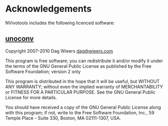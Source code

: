 # Acknowledgements

NVivotools includes the following licenced software:

## [unoconv](https://github.com/dagwieers/unoconv)

Copyright 2007-2010 Dag Wieers <dag@wieers.com>

This program is free software; you can redistribute it and/or modify
it under the terms of the GNU General Public License as published by
the Free Software Foundation; version 2 only

This program is distributed in the hope that it will be useful,
but WITHOUT ANY WARRANTY; without even the implied warranty of
MERCHANTABILITY or FITNESS FOR A PARTICULAR PURPOSE.  See the
GNU General Public License for more details.

You should have received a copy of the GNU General Public License
along with this program; if not, write to the Free Software
Foundation, Inc., 59 Temple Place - Suite 330, Boston, MA 02111-1307, USA.

